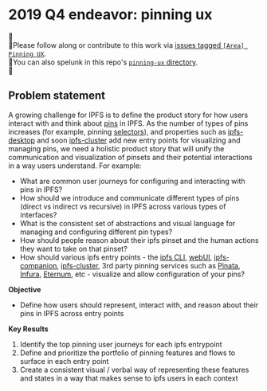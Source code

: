 # 2019 Q4 endeavor: pinning ux

📌  
📌Please follow along or contribute to this work via [issues tagged `[Area] Pinning UX`](https://github.com/ipfs/user-research/issues?q=is%3Aissue+is%3Aopen+label%3A%22%5BArea%5D+Pinning+UX%22).  
📌You can also spelunk in this repo's [`pinning-ux` directory](/pinning-ux).   
📌  

## Problem statement

A growing challenge for IPFS is to define the product story for how users interact with and think about [pins](https://docs.ipfs.io/guides/concepts/pinning/) in IPFS. As the number of types of pins increases (for example, pinning [selectors](https://github.com/ipld/specs/blob/master/selectors/selectors.md)), and properties such as [ipfs-desktop](https://github.com/ipfs-shipyard/ipfs-desktop/) and soon [ipfs-cluster](https://cluster.ipfs.io/) add new entry points for visualizing and managing pins, we need a holistic product story that will unify the communication and visualization of pinsets and their potential interactions in a way users understand. For example:

- What are common user journeys for configuring and interacting with pins in IPFS?
- How should we introduce and communicate different types of pins (direct vs indirect vs recursive) in IPFS across various types of interfaces?
- What is the consistent set of abstractions and visual language for managing and configuring different pin types? 
- How should people reason about their ipfs pinset and the human actions they want to take on that pinset?
- How should various ipfs entry points - the [ipfs CLI](https://docs.ipfs.io/reference/api/cli/#ipfs-pin), [webUI](https://github.com/ipfs-shipyard/ipfs-webui/), [ipfs-companion](https://github.com/ipfs-shipyard/ipfs-companion#ipfs-companion), [ipfs-cluster](https://cluster.ipfs.io/), 3rd party pinning services such as [Pinata](https://pinata.cloud/), [Infura](https://infura.io/), [Eternum](https://www.eternum.io/), etc - visualize and allow configuration of your pins?


**Objective**
+ Define how users should represent, interact with, and reason about their pins in IPFS across entry points

**Key Results**
1. Identify the top pinning user journeys for each ipfs entrypoint
1. Define and prioritize the portfolio of pinning features and flows to surface in each entry point
1. Create a consistent visual / verbal way of representing these features and states in a way that makes sense to ipfs users in each context
